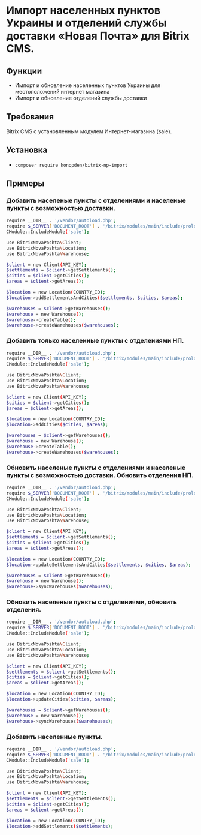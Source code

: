 # Импорт населенных пунктов Украины и отделений службы доставки «Новая Почта» для Bitrix CMS.

## Функции
- Импорт и обновление населенных пунктов Украины для местоположений интернет магазина
- Импорт и обновление отделений службы доставки

## Требования
Bitrix CMS с установленным модулем Интернет-магазина (sale).

## Установка

- `composer require konopden/bitrix-np-import`

## Примеры

### Добавить населеные пункты с отделениями и населеные пункты с возможностью доставки.
```bash
require __DIR__ . '/vendor/autoload.php';
require $_SERVER['DOCUMENT_ROOT'] . '/bitrix/modules/main/include/prolog_before.php';
CModule::IncludeModule('sale');

use BitrixNovaPoshta\Client;
use BitrixNovaPoshta\Location;
use BitrixNovaPoshta\Warehouse;

$client = new Client(API_KEY);
$settlements = $client->getSettlements();
$cities = $client->getCities();
$areas = $client->getAreas();

$location = new Location(COUNTRY_ID);
$location->addSettlementsAndCities($settlements, $cities, $areas);

$warehouses = $client->getWarehouses();
$warehouse = new Warehouse();
$warehouse->createTable();
$warehouse->createWarehouses($warehouses);
```

### Добавить только населенные пункты с отделениями НП.
```bash
require __DIR__ . '/vendor/autoload.php';
require $_SERVER['DOCUMENT_ROOT'] . '/bitrix/modules/main/include/prolog_before.php';
CModule::IncludeModule('sale');

use BitrixNovaPoshta\Client;
use BitrixNovaPoshta\Location;
use BitrixNovaPoshta\Warehouse;

$client = new Client(API_KEY);
$cities = $client->getCities();
$areas = $client->getAreas();

$location = new Location(COUNTRY_ID);
$location->addCities($cities, $areas);

$warehouses = $client->getWarehouses();
$warehouse = new Warehouse();
$warehouse->createTable();
$warehouse->createWarehouses($warehouses);
```

### Обновить населеные пункты с отделениями и населеные пункты с возможностью доставки. Обновить отделения НП.
```bash
require __DIR__ . '/vendor/autoload.php';
require $_SERVER['DOCUMENT_ROOT'] . '/bitrix/modules/main/include/prolog_before.php';
CModule::IncludeModule('sale');

use BitrixNovaPoshta\Client;
use BitrixNovaPoshta\Location;
use BitrixNovaPoshta\Warehouse;

$client = new Client(API_KEY);
$settlements = $client->getSettlements();
$cities = $client->getCities();
$areas = $client->getAreas();

$location = new Location(COUNTRY_ID);
$location->updateSettlementsAndCities($settlements, $cities, $areas);

$warehouses = $client->getWarehouses();
$warehouse = new Warehouse();
$warehouse->syncWarehouses($warehouses);
```

### Обновить населеные пункты с отделениями, обновить отделения.
```bash
require __DIR__ . '/vendor/autoload.php';
require $_SERVER['DOCUMENT_ROOT'] . '/bitrix/modules/main/include/prolog_before.php';
CModule::IncludeModule('sale');

use BitrixNovaPoshta\Client;
use BitrixNovaPoshta\Location;
use BitrixNovaPoshta\Warehouse;

$client = new Client(API_KEY);
$settlements = $client->getSettlements();
$cities = $client->getCities();
$areas = $client->getAreas();

$location = new Location(COUNTRY_ID);
$location->updateCities($cities, $areas);

$warehouses = $client->getWarehouses();
$warehouse = new Warehouse();
$warehouse->syncWarehouses($warehouses);
```

### Добавить населенные пункты.
```bash
require __DIR__ . '/vendor/autoload.php';
require $_SERVER['DOCUMENT_ROOT'] . '/bitrix/modules/main/include/prolog_before.php';
CModule::IncludeModule('sale');

use BitrixNovaPoshta\Client;
use BitrixNovaPoshta\Location;
use BitrixNovaPoshta\Warehouse;

$client = new Client(API_KEY);
$settlements = $client->getSettlements();
$cities = $client->getCities();
$areas = $client->getAreas();

$location = new Location(COUNTRY_ID);
$location->addSettlements($settlements);
```